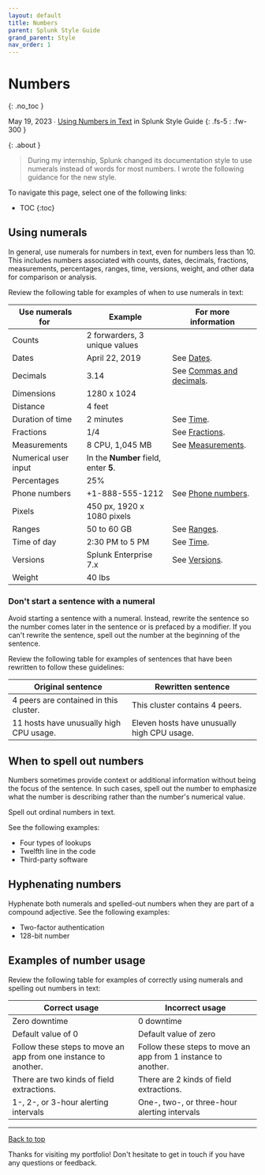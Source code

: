 ```yaml
---
layout: default
title: Numbers
parent: Splunk Style Guide
grand_parent: Style
nav_order: 1
---
```


# Numbers
{: .no_toc }

May 19, 2023 ∙ [Using Numbers in Text](https://docs.splunk.com/Documentation/StyleGuide/current/StyleGuide/Numbersornumerals#Examples_of_number_usage) in Splunk Style Guide
{: .fs-5 : .fw-300 }

{: .about }
> During my internship, Splunk changed its documentation style to use numerals instead of words for most numbers. I wrote the following guidance for the new style.

To navigate this page, select one of the following links:

- TOC
{:toc}

## Using numerals

In general, use numerals for numbers in text, even for numbers less than 10. This includes numbers associated with counts, dates, decimals, fractions, measurements, percentages, ranges, time, versions, weight, and other data for comparison or analysis.

Review the following table for examples of when to use numerals in text:

| Use numerals for  | Example | For more information |
| --- | --- | --- |
| Counts | 2 forwarders, 3 unique values |   |
| Dates | April 22, 2019 | See [Dates](http://docs.splunk.com/Documentation/StyleGuide/current/StyleGuide/Dates). |
| Decimals | 3.14 | See [Commas and decimals](http://docs.splunk.com/Documentation/StyleGuide/current/StyleGuide/Decimals). |
| Dimensions | 1280 x 1024 |   |
| Distance | 4 feet |   |
| Duration of time | 2 minutes | See [Time](http://docs.splunk.com/Documentation/StyleGuide/current/StyleGuide/Time). |
| Fractions | 1/4 | See [Fractions](http://docs.splunk.com/Documentation/StyleGuide/current/StyleGuide/Fractions). |
| Measurements | 8 CPU, 1,045 MB | See [Measurements](http://docs.splunk.com/Documentation/StyleGuide/current/StyleGuide/Measurements). |
| Numerical user input | In the **Number** field, enter **5**. |   |
| Percentages | 25% |   |
| Phone numbers | +1-888-555-1212 | See [Phone numbers](http://docs.splunk.com/Documentation/StyleGuide/current/StyleGuide/Phonenumbers). |
| Pixels | 450 px, 1920 x 1080 pixels |   |
| Ranges | 50 to 60 GB | See [Ranges](http://docs.splunk.com/Documentation/StyleGuide/current/StyleGuide/Ranges). |
| Time of day | 2:30 PM to 5 PM | See [Time](http://docs.splunk.com/Documentation/StyleGuide/current/StyleGuide/Time). |
| Versions | Splunk Enterprise 7.x | See [Versions](http://docs.splunk.com/Documentation/StyleGuide/current/StyleGuide/Versions). |
| Weight | 40 lbs |   |

### Don't start a sentence with a numeral

Avoid starting a sentence with a numeral. Instead, rewrite the sentence so the number comes later in the sentence or is prefaced by a modifier. If you can't rewrite the sentence, spell out the number at the beginning of the sentence.

Review the following table for examples of sentences that have been rewritten to follow these guidelines:

| Original sentence | Rewritten sentence |
| --- | --- |
| 4 peers are contained in this cluster. | This cluster contains 4 peers. |
| 11 hosts have unusually high CPU usage. | Eleven hosts have unusually high CPU usage. |

## When to spell out numbers

Numbers sometimes provide context or additional information without being the focus of the sentence. In such cases, spell out the number to emphasize what the number is describing rather than the number's numerical value.

Spell out ordinal numbers in text.

See the following examples:

*   Four types of lookups
*   Twelfth line in the code
*   Third-party software

## Hyphenating numbers

Hyphenate both numerals and spelled-out numbers when they are part of a compound adjective. See the following examples:

*   Two-factor authentication
*   128-bit number

## Examples of number usage

Review the following table for examples of correctly using numerals and spelling out numbers in text:

| Correct usage | Incorrect usage |
| --- | --- |
| Zero downtime | 0 downtime |
| Default value of 0 | Default value of zero |
| Follow these steps to move an app from one instance to another. | Follow these steps to move an app from 1 instance to another. |
| There are two kinds of field extractions. | There are 2 kinds of field extractions. |
| 1-, 2-, or 3-hour alerting intervals | One-, two-, or three-hour alerting intervals |

---

[Back to top](#top)

Thanks for visiting my portfolio! Don't hesitate to get in touch if you have any questions or feedback.
